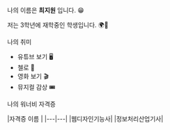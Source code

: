 나의 이름은 **최지원** 입니다. 😁

저는 3학년에 재학중인 학생입니다. 🌍🏫

나의 취미

- 유튜브 보기 🖥️
- 첼로 🎻
- 영화 보기 🎬
- 뮤지컬 감상 🎟

나의 워너비 자격증

|자격증 이름 |
|---|---|
|웹디자인기능사|
|정보처리산업기사|
